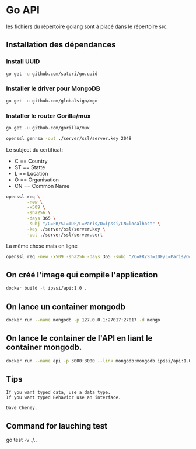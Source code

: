 # Go API

les fichiers du répertoire golang sont à placé dans
le répertoire src.

## Installation des dépendances

### Install UUID
```sh
go get -u github.com/satori/go.uuid
```

### Installer le driver pour MongoDB
```sh
go get -u github.com/globalsign/mgo
```

### Installer le router Gorilla/mux
```sh
go get -u github.com/gorilla/mux
```

```sh
openssl genrsa -out ./server/ssl/server.key 2048
```

Le subject du certificat:
- C == Country
- ST == Statte
- L == Location
- O == Organisation
- CN == Common Name

```sh
openssl req \
        -new \
        -x509 \
        -sha256 \
        -days 365 \
        -subj "/C=FR/ST=IDF/L=Paris/O=ipssi/CN=localhost" \
        -key ./server/ssl/server.key \
        -out ./server/ssl/server.cert
```

La même chose mais en ligne 

```sh
openssl req -new -x509 -sha256 -days 365 -subj "/C=FR/ST=IDF/L=Paris/O=ipssi/CN=localhost" -key ./server/ssl/server.key -out ./server/ssl/server.cert
```

## On créé l'image qui compile l'application

```sh
docker build -t ipssi/api:1.0 .
```

## On lance un container mongodb

```sh
docker run --name mongodb -p 127.0.0.1:27017:27017 -d mongo
```

## On lance le container de l'API en liant le container mongodb.
```sh
docker run --name api -p 3000:3000 --link mongodb:mongodb ipssi/api:1.0
```


## Tips

    If you want typed data, use a data type.
    If you want typed Behavior use an interface.

    Dave Cheney.

## Command for lauching test
go test -v ./..
